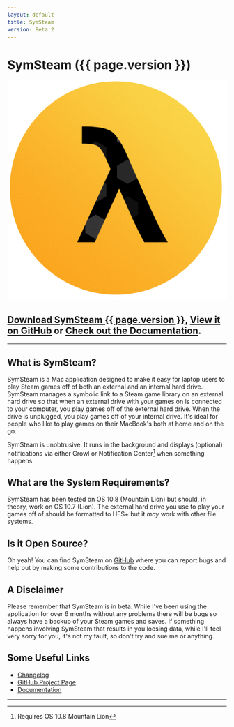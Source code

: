 ```yaml
---
layout: default
title: SymSteam
version: Beta 2
---
```


# SymSteam ({{ page.version }})

<img src="symsteam-icon.png" class="project-icon"/>

<div id="project-header-links" markdown="1">

## [Download SymSteam {{ page.version }}][application-download-link], [View it on GitHub][github-project-page] or [Check out the Documentation][symsteam-documentation].

</div>

---

## What is SymSteam?

SymSteam is a Mac application designed to make it easy for laptop users to play Steam games off of both an external and an internal hard drive. SymSteam manages a symbolic link to a Steam game library on an external hard drive so that when an external drive with your games on is connected to your computer, you play games off of the external hard drive. When the drive is unplugged, you play games off of your internal drive. It's ideal for people who like to play games on their MacBook's both at home and on the go. 

SymSteam is unobtrusive. It runs in the background and displays (optional) notifications via either Growl or Notification Center[^1] when something happens.

## What are the System Requirements? 

SymSteam has been tested on OS 10.8 (Mountain Lion) but should, in theory, work on OS 10.7 (Lion). The external hard drive you use to play your games off of should be formatted to HFS+ but it _may_ work with other file systems.

## Is it Open Source?

Oh yeah! You can find SymSteam on [GitHub][github-project-page] where you can report bugs and help out by making some contributions to the code.

## A Disclaimer

Please remember that SymSteam is in beta. While I've been using the application for over 6 months without any problems there will be bugs so always have a backup of your Steam games and saves. If something happens involving SymSteam that results in you loosing data, while I'll feel very sorry for you, it's not my fault, so don't try and sue me or anything.

## Some Useful Links

- [Changelog][symsteam-changelog]
- [GitHub Project Page][github-project-page]
- [Documentation][symsteam-documentation]

[github-project-page]: https://github.com/alexjohnj/symsteam
[application-download-link]: http://github.com
[symsteam-documentation]: documentation/
[symsteam-changelog]: http://alexjohnj.github.com/symsteam/changelog.html

---

[^1]: Requires OS 10.8 Mountain Lion